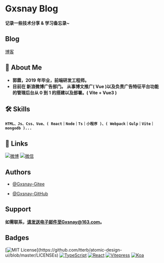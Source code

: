 # Gxsnay Blog

**记录一些技术分享 & 学习备忘录~**

## Blog

[博客](https://www.gxsnay.com)

## 🚀 About Me

- **郭霖，2019 年毕业，前端研发工程师。**
- **目前在 新浪微博广告部门。**
  **从事博文推广( Vue )以及负责广告特征平台功能的管理后台从 0 到 1 的搭建以及部署。( Vite + Vue3 )**

## 🛠 Skills

**`HTML、Js、Css、Vue、( React｜Node｜Ts｜小程序 )、( Webpack｜Gulp｜Vite｜mongodb )...`**

## 🔗 Links

[![微博](https://img.shields.io/badge/weibo-d13a34?style=for-the-badge&logo=sina-weibo&logoColor=white)](https://weibo.com/u/7740302227)
[![微信](https://img.shields.io/badge/%E5%BE%AE%E4%BF%A1-95d258?style=for-the-badge&logo=wechat&logoColor=white)](https://www.gxsnay.com/qr-code/wx/)

## Authors

- [@Gxsnay-Gitee](https://gitee.com/gxsnay)

- [@Gxsnay-GitHub](https://github.com/gxsnay)

## Support

**如需联系，请发送电子邮件至Gxsnay@163.com。**

## Badges

[![MIT License](https://img.shields.io/apm/l/atomic-design-ui.svg?)](https://github.com/tterb/atomic-design-ui/blob/master/LICENSEs)
[![TypeScript](https://img.shields.io/badge/Typescript-4.1+-80d8f7?labelColor=blue&color=fff)](https://github.com/microsoft/TypeScript)
[![React](https://img.shields.io/badge/React-17.0+-80d8f7?labelColor=80d8f7&color=fff)](https://github.com/facebook/react)
[![Vitepress](https://img.shields.io/badge/Vitepress-4.1+-6fbd91?labelColor=42b983&color=fff)](https://github.com/vuejs/vitepress)
[![Koa](https://img.shields.io/badge/koa-2.7+-6fbd91?labelColor=000&color=fff)](https://github.com/koajs/koa)
